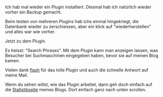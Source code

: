 <!--
.. title: Plugin: Search Phrases
.. slug: 220-plugin-search-phrases
.. date: 2007-08-01 15:42:31
.. tags: Wordpress,In eigener Sache
.. description: 
.. type: text
-->

Ich hab mal wieder ein Plugin installiert.
Diesmal hab ich natürlich wieder vorher ein Backup gemacht.
<!-- TEASER_END -->

Beim testen von mehreren Plugins hab ichs einmal hingekriegt, die Datenbank wieder zu zerschiessen, aber ein klick auf "wiederherstellen" und alles war wie vorher.

Jetzt zu dem Plugin.

Es heisst: "Search Phrases".
Mit dem Plugin kann man anzeigen lassen, was Besucher bei Suchmaschinen eingegeben haben, bevor sie auf meinen Blog kamen.

Vielen dank [flash](http://gluehwein.junkies.ws/plugin-search-phrases/) für das tolle Plugin und auch die schnelle Antwort auf meine Mail.

Wenn du sehen willst, wie das Plugin arbeitet, dann geh doch einfach auf die [Statistikseite](http://davidak.de/blog/?page_id=8) meines Blogs.
Dort einfach ganz nach unten scrollen.

